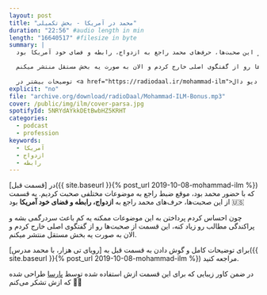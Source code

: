 ```yaml
---
layout: post
title: "محمد در آمریکا - بخش تکمیلی"
duration: "22:56" #audio length in min
length: "16640517" #filesize in byte
summary: |
  در قسمت قبل که با حضور محمد بود، موقع ضبط راجع به موضوعات مختلفی صحبت کردیم. یه قسمت از این صحبت‌ها، حرف‌های محمد راجع به ازدواج، رابطه و فضای خود آمریکا بود.

  چون احساس کردم پرداختن به این موضوعات ممکنه یه کم باعث سردرگمی بشه و پراکندگی مطالب رو زیاد کنه، این قسمت از صحبت‌ها رو از گفتگوی اصلی خارج کردم و الان به صورت یه بخش مستقل منتشر میکنم.
  
  توضیحات بیشتر در <a href="https://radiodaal.ir/mohammad-ilm">سایت رادیو دال</a>.
explicit: "no"
file: "archive.org/download/radioDaal/Mohammad-ILM-Bonus.mp3"
cover: /public/img/ilm/cover-parsa.jpg
spotifyId: 5NRYdAYkkDEtBwbHZ5KRHT
categories:
  - podcast
  - profession
keywords:
  - آمریکا
  - ازدواج
  - رابطه
---
```


در [قسمت قبل]({{ site.baseurl }}{% post_url 2019-10-08-mohammad-ilm %}) که با حضور محمد بود، موقع ضبط راجع به موضوعات مختلفی صحبت کردیم. یه قسمت از این صحبت‌ها، حرف‌های محمد راجع به **ازدواج، رابطه و فضای خود آمریکا** بود 🇺🇸

چون احساس کردم پرداختن به این موضوعات ممکنه یه کم باعث سردرگمی بشه و پراکندگی مطالب رو زیاد کنه، این قسمت از صحبت‌ها رو از گفتگوی اصلی خارج کردم و الان به صورت یه بخش مستقل منتشر میکنم.
<!-- more -->

برای توضیحات کامل و گوش دادن به قسمت قبل به [رویای تی هزار، با محمد مدرس]({{ site.baseurl }}{% post_url 2019-10-08-mohammad-ilm %}) 
 مراجعه کنید.
 
در ضمن کاور زیبایی که برای این قسمت ازش استفاده شده توسط [پارسا](https://www.instagram.com/_parsart/) طراحی شده که ازش تشکر می‌کنم 🙏🏼
